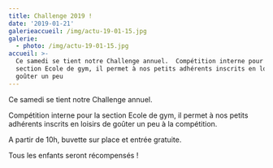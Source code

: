 ```yaml
---
title: Challenge 2019 !
date: '2019-01-21'
galerieaccueil: /img/actu-19-01-15.jpg
galerie:
  - photo: /img/actu-19-01-15.jpg
accueil: >-
  Ce samedi se tient notre Challenge annuel.  Compétition interne pour la
  section Ecole de gym, il permet à nos petits adhérents inscrits en loisirs de
  goûter un peu
---
```

Ce samedi se tient notre Challenge annuel.

Compétition interne pour la section Ecole de gym, il permet à nos petits adhérents inscrits en loisirs de goûter un peu à la compétition.

A partir de 10h, buvette sur place et entrée gratuite.

Tous les enfants seront récompensés !
